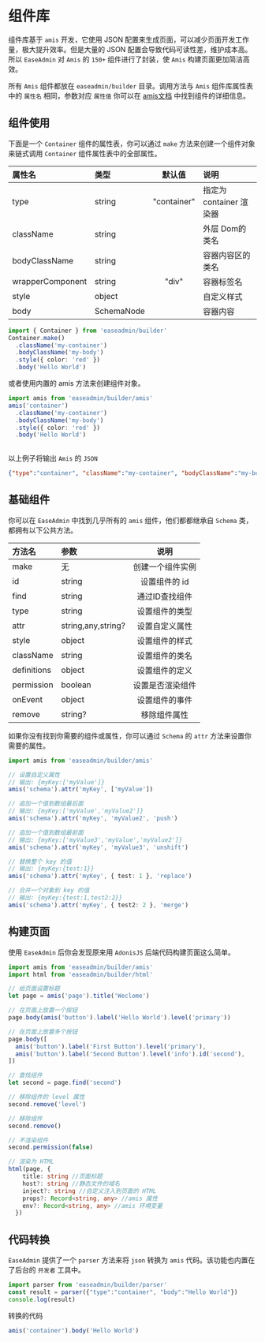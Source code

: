 # 组件库

组件库基于  `amis` 开发，它使用 JSON 配置来生成页面，可以减少页面开发工作量，极大提升效率。但是大量的 JSON 配置会导致代码可读性差，维护成本高。所以 `EaseAdmin` 对 `Amis` 的 `150+` 组件进行了封装，使 `Amis` 构建页面更加简洁高效。

所有 `Amis` 组件都放在 `easeadmin/builder` 目录。调用方法与 `Amis` 组件库属性表中的 `属性名` 相同，参数对应 `属性值` 你可以在 [amis文档](https://baidu.github.io/amis/zh-CN/components) 中找到组件的详细信息。

## 组件使用

下面是一个 `Container` 组件的属性表，你可以通过 `make` 方法来创建一个组件对象来链式调用 `Container` 组件属性表中的全部属性。

| 属性名           | 类型       |   默认值    | 说明                    |
| :--------------- | :--------- | :---------: | :---------------------- |
| type             | string     | "container" | 指定为 container 渲染器 |
| className        | string     |             | 外层 Dom的类名          |
| bodyClassName    | string     |             | 容器内容区的类名        |
| wrapperComponent | string     |    "div"    | 容器标签名              |
| style            | object     |             | 自定义样式              |
| body             | SchemaNode |             | 容器内容                |

```typescript
import { Container } from 'easeadmin/builder'
Container.make()
  .className('my-container')
  .bodyClassName('my-body')
  .style({ color: 'red' })
  .body('Hello World')
```

或者使用内置的 amis 方法来创建组件对象。

```typescript
import amis from 'easeadmin/builder/amis'
amis('container')
  .className('my-container')
  .bodyClassName('my-body')
  .style({ color: 'red' })
  .body('Hello World')
  
```

以上例子将输出 `Amis` 的 `JSON`

```json
{"type":"container", "className":"my-container", "bodyClassName":"my-body", "style":{"color":"red"}, "body":"Hello World"}
```

## 基础组件

你可以在 `EaseAdmin` 中找到几乎所有的 `amis` 组件，他们都都继承自 `Schema` 类，都拥有以下公共方法。

| 方法名      | 参数               |       说明       |
| :---------- | :----------------- | :--------------: |
| make        | 无                 | 创建一个组件实例 |
| id          | string             |  设置组件的 id   |
| find        | string             |  通过ID查找组件  |
| type        | string             |  设置组件的类型  |
| attr        | string,any,string? |  设置自定义属性  |
| style       | object             |  设置组件的样式  |
| className   | string             |  设置组件的类名  |
| definitions | object             |  设置组件的定义  |
| permission  | boolean            |  设置是否渲染组件 |
| onEvent     | object             |  设置组件的事件  |
| remove      | string?            |  移除组件属性   |

如果你没有找到你需要的组件或属性，你可以通过 `Schema` 的 `attr` 方法来设置你需要的属性。

```typescript
import amis from 'easeadmin/builder/amis'

// 设置自定义属性
// 输出: {myKey:['myValue']}
amis('schema').attr('myKey', ['myValue'])

// 追加一个值到数组最后面
// 输出: {myKey:['myValue','myValue2']}
amis('schema').attr('myKey', 'myValue2', 'push')

// 追加一个值到数组最前面
// 输出: {myKey:['myValue3','myValue','myValue2']}
amis('schema').attr('myKey', 'myValue3', 'unshift')

// 替换整个 key 的值
// 输出: {myKey:{test:1}}
amis('schema').attr('myKey', { test: 1 }, 'replace')

// 合并一个对象到 key 的值
// 输出: {myKey:{test:1,test2:2}}
amis('schema').attr('myKey', { test2: 2 }, 'merge')
```

## 构建页面

使用 `EaseAdmin` 后你会发现原来用 `AdonisJS` 后端代码构建页面这么简单。

```typescript
import amis from 'easeadmin/builder/amis'
import html from 'easeadmin/builder/html'

// 给页面设置标题
let page = amis('page').title('Weclome')

// 在页面上放置一个按钮
page.body(amis('button').label('Hello World').level('primary'))

// 在页面上放置多个按钮
page.body([
  amis('button').label('First Button').level('primary'),
  amis('button').label('Second Button').level('info').id('second'),
])

// 查找组件
let second = page.find('second')

// 移除组件的 level 属性
second.remove('level')

// 移除组件
second.remove()

// 不渲染组件
second.permission(false)

// 渲染为 HTML
html(page, {
    title: string //页面标题
    host?: string //静态文件的域名
    inject?: string //自定义注入到页面的 HTML
    props?: Record<string, any> //amis 属性
    env?: Record<string, any> //amis 环境变量
  })
```

## 代码转换

`EaseAdmin` 提供了一个 `parser` 方法来将 `json` 转换为 `amis` 代码。该功能也内置在了后台的 `开发者` 工具中。

```typescript
import parser from 'easeadmin/builder/parser'
const result = parser({"type":"container", "body":"Hello World"})
console.log(result)
```

转换的代码

```typescript
amis('container').body('Hello World')
```